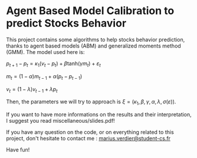 # Agent Based Model Calibration to predict Stocks Behavior

This project contains some algorithms to help stocks behavior prediction, thanks to agent based models (ABM) and generalized moments method (GMM).
The model used here is:

$p_{t+1} - p_t = \kappa_1(v_t-p_t) + \beta\text{tanh}(\gamma m_t)+\varepsilon_t$

$m_t=(1-\alpha)m_{t-1}+\alpha(p_t-p_{t-1})$

$v_t = (1-\lambda)v_{t-1}+\lambda p_t$

Then, the parameters we will try to approach is $\xi=(\kappa_1, \beta, \gamma, \alpha, \lambda, \sigma(\varepsilon))$.

If you want to have more informations on the results and their interpretation, I suggest you read miscellaneous/slides.pdf!

If you have any question on the code, or on everything related to this project, don't hesitate to contact me : marius.verdier@student-cs.fr

Have fun!